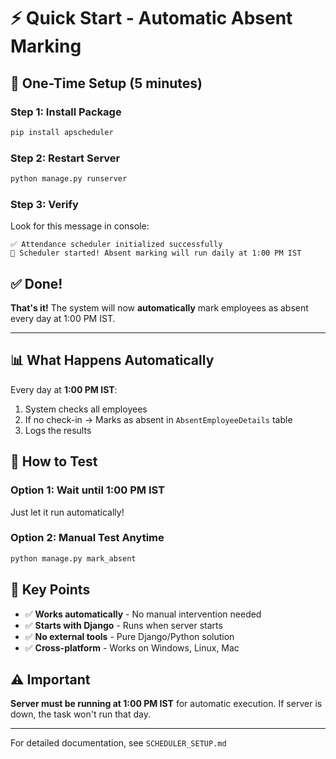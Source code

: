 # ⚡ Quick Start - Automatic Absent Marking

## 🚀 One-Time Setup (5 minutes)

### Step 1: Install Package
```bash
pip install apscheduler
```

### Step 2: Restart Server
```bash
python manage.py runserver
```

### Step 3: Verify
Look for this message in console:
```
✅ Attendance scheduler initialized successfully
📅 Scheduler started! Absent marking will run daily at 1:00 PM IST
```

## ✅ Done!

**That's it!** The system will now **automatically** mark employees as absent every day at 1:00 PM IST.

---

## 📊 What Happens Automatically

Every day at **1:00 PM IST**:
1. System checks all employees
2. If no check-in → Marks as absent in `AbsentEmployeeDetails` table
3. Logs the results

## 🧪 How to Test

### Option 1: Wait until 1:00 PM IST
Just let it run automatically!

### Option 2: Manual Test Anytime
```bash
python manage.py mark_absent
```

## 📍 Key Points

- ✅ **Works automatically** - No manual intervention needed
- ✅ **Starts with Django** - Runs when server starts
- ✅ **No external tools** - Pure Django/Python solution
- ✅ **Cross-platform** - Works on Windows, Linux, Mac

## ⚠️ Important

**Server must be running at 1:00 PM IST** for automatic execution. If server is down, the task won't run that day.

---

For detailed documentation, see `SCHEDULER_SETUP.md`
